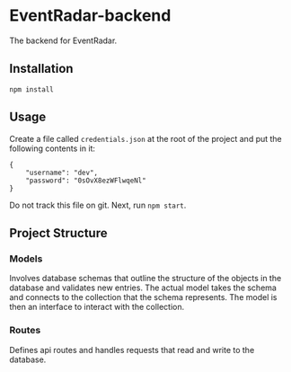 # EventRadar-backend
The backend for EventRadar.

## Installation
```npm install```

## Usage

Create a file called `credentials.json` at the root of the project and put the following contents in it:

```
{
    "username": "dev",
    "password": "0sOvX8ezWFlwqeNl"
}
```

Do not track this file on git. Next, run `npm start`. 

## Project Structure

### Models
Involves database schemas that outline the structure of the objects in the database and validates new entries. The actual model takes the schema and connects to the collection that the schema represents. The model is then an interface to interact with the collection.

### Routes
Defines api routes and handles requests that read and write to the database.

